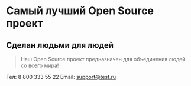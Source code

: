 # Самый лучший Open Source проект

## Сделан людьми для людей

> Наш Open Source проект предназначен для объединения людей со всего мира!





Тел: 8 800 333 55 22
Email: support@test.ru

